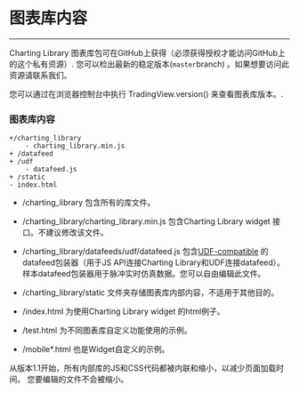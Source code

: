 # 图表库内容

---

Charting Library 图表库包可在GitHub上获得（必须获得授权才能访问GitHub上的这个私有资源）. 您可以检出最新的稳定版本\(`master`branch\) 。如果想要访问此资源请联系我们。

您可以通过在浏览器控制台中执行 TradingView.version\(\) 来查看图表库版本。.

### 图表库内容

```
+/charting_library
    - charting_library.min.js
+ /datafeed
+ /udf
    - datafeed.js
+ /static
- index.html
```

* /charting\_library 包含所有的库文件。

* /charting\_library/charting\_library.min.js 包含Charting Library widget 接口。不建议修改该文件。

* /charting\_library/datafeeds/udf/datafeed.js 包含[UDF-compatible](https://github.com/tradingview/charting_library/wiki/UDF) 的datafeed包装器（用于JS API连接Charting Library和UDF连接datafeed）。样本datafeed包装器用于脉冲实时仿真数据。您可以自由编辑此文件。

* /charting\_library/static 文件夹存储图表库内部内容，不适用于其他目的。

* /index.html 为使用Charting Library widget 的html例子。

* /test.html 为不同图表库自定义功能使用的示例。

* /mobile\*.html 也是Widget自定义的示例。

从版本1.1开始，所有内部库的JS和CSS代码都被内联和缩小，以减少页面加载时间。 您要编辑的文件不会被缩小。

